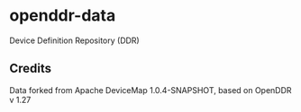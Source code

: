 # openddr-data
Device Definition Repository (DDR)

## Credits

Data forked from Apache DeviceMap 1.0.4-SNAPSHOT, based on OpenDDR v 1.27